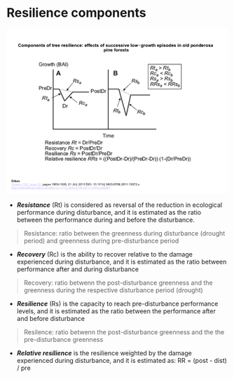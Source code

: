 # Resilience components 

![Figure 1.](/man/images/resilience_lloret.png) 

* ***Resistance*** (Rt) is considered as reversal of the reduction in ecological performance during disturbance, and it is estimated as the ratio between the performance during and before the disturbance. 

> Resistance: 
> ratio between the greenness during disturbance (drought period) and greenness during pre-disturbance period 

* ***Recovery*** (Rc) is the ability to recover relative to the damage experienced during disturbance, and it is estimated as the ratio between performance after and during disturbance 

> Recovery: 
> ratio betwenn the post-disturbance greenness and the greenness during the respective disturbance period (drought)

* ***Resilience*** (Rs) is the capacity to reach pre-disturbance performance levels, and it is estimated as the ratio between the performance after and before disturbance 

> Resilence: 
> ratio betwenn the post-disturbance greenness and the the pre-disturbance greenness 

* ***Relative resilience*** is the resilience weighted by the damage experienced during disturbance, and it is estimated as: 
RR = (post - dist) / pre 

